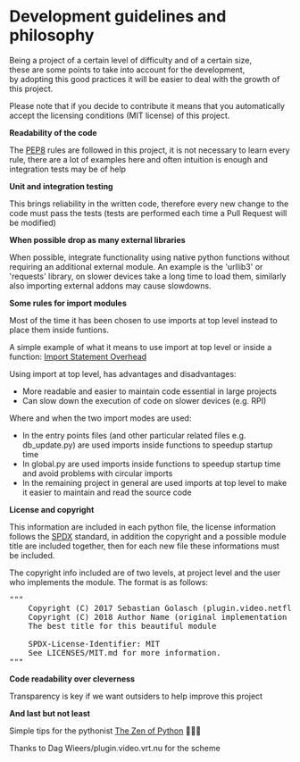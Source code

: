 # Development guidelines and philosophy

Being a project of a certain level of difficulty and of a certain size,<br/>
these are some points to take into account for the development,<br/>
by adopting this good practices it will be easier to deal with the growth of this project.

Please note that if you decide to contribute it means that you automatically accept the licensing conditions (MIT license) of this project.

**Readability of the code**

The [PEP8](https://www.python.org/dev/peps/pep-0008/) rules are followed in this project, it is not necessary to learn every rule, there are a lot of examples here and often intuition is enough and integration tests may be of help

**Unit and integration testing**

This brings reliability in the written code, therefore every new change to the code must pass the tests (tests are performed each time a Pull Request will be modified)

**When possible drop as many external libraries**

When possible, integrate functionality using native python functions without requiring an additional external module.
An example is the 'urllib3' or 'requests' library, on slower devices take a long time to load them,
similarly also importing external addons may cause slowdowns.

**Some rules for import modules**

Most of the time it has been chosen to use imports at top level instead to place them inside funtions.

A simple example of what it means to use import at top level or inside a function:
[Import Statement Overhead](https://wiki.python.org/moin/PythonSpeed/PerformanceTips#Import_Statement_Overhead)

Using import at top level, has advantages and disadvantages:
- More readable and easier to maintain code essential in large projects
- Can slow down the execution of code on slower devices (e.g. RPI)

Where and when the two import modes are used:
- In the entry points files (and other particular related files e.g. db_update.py) are used imports inside functions to speedup startup time
- In global.py are used imports inside functions to speedup startup time and avoid problems with circular imports
- In the remaining project in general are used imports at top level to make it easier to maintain and read the source code

**License and copyright**

This information are included in each python file,
the license information follows the [SPDX](https://spdx.org/ids) standard,
in addition the copyright and a possible module title are included together,
then for each new file these informations must be included.

The copyright info included are of two levels, at project level and the user who implements the module.
The format is as follows:
<pre>
"""
    Copyright (C) 2017 Sebastian Golasch (plugin.video.netflix)
    Copyright (C) 2018 Author Name (original implementation module)
    The best title for this beautiful module

    SPDX-License-Identifier: MIT
    See LICENSES/MIT.md for more information.
"""
</pre>

**Code readability over cleverness**

Transparency is key if we want outsiders to help improve this project

**And last but not least**

Simple tips for the pythonist [The Zen of Python](https://www.python.org/dev/peps/pep-0020/) 🧐🎉✨


Thanks to Dag Wieers/plugin.video.vrt.nu for the scheme